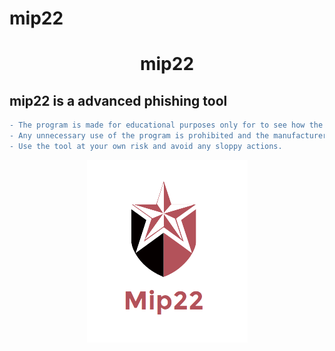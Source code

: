 # mip22
 <h1 align="center"> mip22 </h1>
 
 <h2> mip22 is a advanced phishing tool </h2> 


```diff
- The program is made for educational purposes only for to see how the phishing method works.
- Any unnecessary use of the program is prohibited and the manufacturer has no responsibility for any illegal use by anyone.
- Use the tool at your own risk and avoid any sloppy actions.
```

<p align="center">
<img src="sc/logo.png">  </br>
</p>


